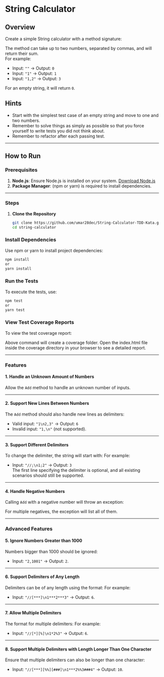 # String Calculator

## Overview

Create a simple String calculator with a method signature:

The method can take up to two numbers, separated by commas, and will return their sum.  
For example:

- Input: `""` → Output: `0`
- Input: `"1"` → Output: `1`
- Input: `"1,2"` → Output: `3`

For an empty string, it will return `0`.

## Hints

- Start with the simplest test case of an empty string and move to one and two numbers.
- Remember to solve things as simply as possible so that you force yourself to write tests you did not think about.
- Remember to refactor after each passing test.

---

## How to Run

### Prerequisites

1. **Node.js**: Ensure Node.js is installed on your system. [Download Node.js](https://nodejs.org)
2. **Package Manager**: (npm or yarn) is required to install dependencies.

---

### Steps

1. **Clone the Repository**
   ```bash
   git clone https://github.com/umar28dec/String-Calculator-TDD-Kata.git
   cd string-calculator
   ```

### Install Dependencies

Use npm or yarn to install project dependencies:

```bash
npm install
or
yarn install
```

### Run the Tests

To execute the tests, use:

```bash
npm test
or
yarn test
```

### View Test Coverage Reports

To view the test coverage report:

Above command will create a coverage folder. Open the index.html file inside the coverage directory in your browser to see a detailed report.

---

### Features

#### 1. Handle an Unknown Amount of Numbers

Allow the `Add` method to handle an unknown number of inputs.

---

#### 2. Support New Lines Between Numbers

The `Add` method should also handle new lines as delimiters:

- Valid input: `"1\n2,3"` → Output: `6`
- Invalid input: `"1,\n"` (not supported).

---

#### 3. Support Different Delimiters

To change the delimiter, the string will start with:
For example:

- Input: `"//;\n1;2"` → Output: `3`  
  The first line specifying the delimiter is optional, and all existing scenarios should still be supported.

---

#### 4. Handle Negative Numbers

Calling `Add` with a negative number will throw an exception:

For multiple negatives, the exception will list all of them.

---

### Advanced Features

#### 5. Ignore Numbers Greater than 1000

Numbers bigger than 1000 should be ignored:

- Input: `"2,1001"` → Output: `2`.

---

#### 6. Support Delimiters of Any Length

Delimiters can be of any length using the format:
For example:

- Input: `"//[***]\n1***2***3"` → Output: `6`.

---

#### 7. Allow Multiple Delimiters

The format for multiple delimiters:
For example:

- Input: `"//[*][%]\n1*2%3"` → Output: `6`.

---

#### 8. Support Multiple Delimiters with Length Longer Than One Character

Ensure that multiple delimiters can also be longer than one character:

- Input: `"//[***][%%][###]\n1***2%%3###4"` → Output: `10`.

